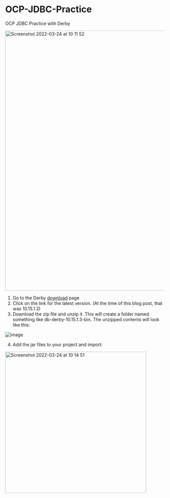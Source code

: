 # OCP-JDBC-Practice
OCP JDBC Practice with Derby

<img width="819" alt="Screenshot 2022-03-24 at 10 11 52" src="https://user-images.githubusercontent.com/27693622/159893745-072cd202-80a4-42c5-8abf-82987153c310.png">


1. Go to the Derby [download](https://db.apache.org/derby/derby_downloads.html) page
2. Click on the link for the latest version. (At the time of this blog post, that was 10.15.1.3)
3. Download the zip file and unzip it. This will create a folder named something like db-derby-10.15.1.3-bin. The unzipped contents will look like this:

![image](https://user-images.githubusercontent.com/27693622/159894321-5d07924b-a66a-4f5c-a292-6acb2e0af48e.png)

4. Add the jar files to your project and import:
<img width="445" alt="Screenshot 2022-03-24 at 10 14 51" src="https://user-images.githubusercontent.com/27693622/159894322-f902ac33-f8de-4a9a-85f2-ac60578fe71f.png">
